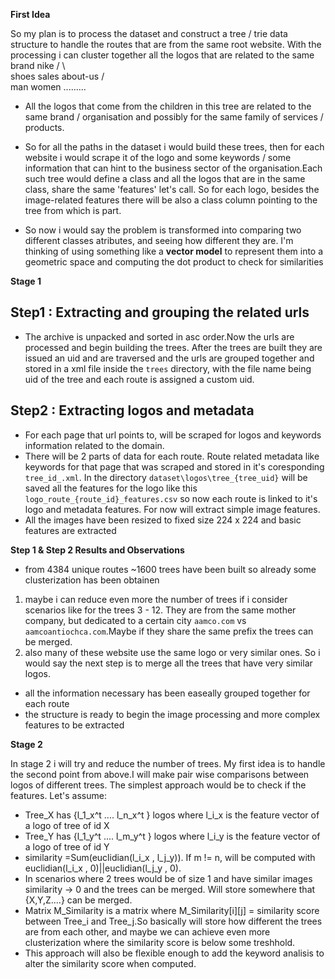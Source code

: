 **First Idea**

So my plan is to process the dataset and construct a tree / trie data structure to handle the routes that are 
from the same root website. With the processing i can cluster together all the logos that are related to the same
brand
                   nike
                /   \    \
            shoes   sales about-us
            /\
        man women .........

- All the logos that come from the children in this tree are related to the same brand / organisation and possibly for the same family of services / products.

- So for all the paths in the dataset i would build these trees, then for each website i would scrape it of the logo and some keywords / some information that can hint to the business sector of the organisation.Each such tree would define a class and all the logos that are in the same class, share the same 'features' let's call. So for each logo, besides the image-related features there will be also a class column pointing to the tree from which is part.

- So now i would say the problem is transformed into comparing two different classes atributes, and seeing how different they are. I'm thinking of using something like a **vector model**  to represent them into a geometric space and computing the dot product to check for similarities 

**Stage 1**

## Step1 : Extracting and grouping the related urls
- The archive is unpacked and sorted in asc order.Now the urls are processed and begin building the trees. After the trees are built they are issued an uid and are traversed and the urls are grouped together and stored in a xml file inside the `trees` directory, with the file name being uid of the tree and each route is assigned a custom uid.

## Step2 : Extracting logos and metadata
-  For each page that url points to, will be scraped for logos and keywords information related to the domain.
-  There will be 2 parts of data for each route. Route related metadata like keywords for that page that was scraped and stored in it's coresponding `tree_id_.xml`. In the directory `dataset\logos\tree_{tree_uid}` will be saved all the features for the logo like this `logo_route_{route_id}_features.csv` so now each route is linked to it's logo and metadata features. For now will extract simple image features.
- All the images have been resized to fixed size 224 x 224 and basic features are extracted

**Step 1 & Step 2 Results and Observations**
- from 4384 unique routes ~1600 trees have been built so already some clusterization has been obtainen
1. maybe i can reduce even more the number of trees if i consider scenarios like for the trees 3 - 12. They are from the same mother company, but dedicated to a certain city `aamco.com` vs `aamcoantiochca.com`.Maybe if they share the same prefix the trees can be merged.
2. also many of these website use the same logo or very similar ones. So i would say the next step is to merge all the trees that have very similar logos.
- all the information necessary has been easeally grouped together for each route
- the structure is ready to begin the image processing and more complex features to be extracted 

**Stage 2**

In stage 2 i will try and reduce the number of trees. My first idea is to handle the second point from above.I will make pair wise comparisons between logos of different trees. The simplest approach would be to check if the features.
Let's assume:
- Tree_X has {l_1_x^t .... l_n_x^t } logos where l_i_x is the feature vector of a logo of tree of id X
- Tree_Y has {l_1_y^t .... l_m_y^t } logos where l_i_y is the feature vector of a logo of tree of id Y
- similarity =Sum(euclidian(l_i_x , l_j_y)). If m != n, will be computed with euclidian(l_i_x , 0)||euclidian(l_j_y , 0).
- In scenarios where 2 trees would be of size 1 and have similar images similarity -> 0 and the trees can be merged. Will store somewhere that {X,Y,Z....} can be merged. 
- Matrix M_Similarity is a matrix where M_Similarity[i][j] = similarity score between Tree_i and Tree_j.So basically will store how different the trees are from each other, and maybe we can achieve even more clusterization where the similarity score is below some treshhold.
- This approach will also be flexible enough to add the keyword analisis to alter the similarity score when computed.
   